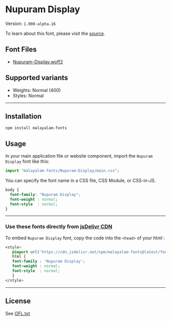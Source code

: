 # Nupuram Display

Version: `1.000-alpha.16`

To learn about this font, please visit the [source](https://gitlab.com/smc/fonts/Nupuram).

## Font Files

* [Nupuram-Display.woff2](Nupuram-Display.woff2)

## Supported variants

* Weights: Normal (400)
* Styles: Normal

---

## Installation

```shell
npm install malayalam-fonts
```
## Usage

In your main application file or website component, import the `Nupuram Display` font like this:

```javascript
import "malayalam-fonts/Nupuram-Display/main.css";
```
You can specify the font name in a CSS file, CSS Module, or CSS-in-JS.

```css
body {
  font-family: "Nupuram Display";
  font-weight : normal;
  font-style  : normal;
}
```
---

### Use these fonts directly from [jsDelivr CDN](https://www.jsdelivr.com/package/npm/malayalam-fonts)

To embed `Nupuram Display` font, copy the code into the `<head>` of your html :

````css
<style>
   @import url('https://cdn.jsdelivr.net/npm/malayalam-fonts@latest/fonts/Nupuram-Display/main.min.css');
   html {
   font-family : 'Nupuram Display';
   font-weight : normal;
   font-style  : normal;
   }
</style>
````
---
## License

See [OFL.txt](OFL.txt)
